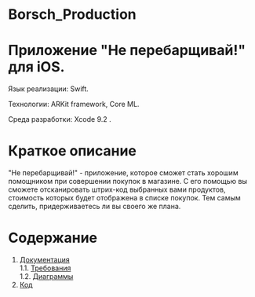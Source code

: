 # Borsch_Production
# Приложение "Не перебарщивай!" для iOS.

Язык реализации: Swift.  

Технологии:  ARKit framework, Core ML. 

Среда разработки: Xcode 9.2 .

# Краткое описание
"Не перебарщивай!" - приложение, которое сможет стать хорошим помощником при совершении покупок в магазине. С его помощью вы сможете 
отсканировать штрих-код выбранных вами продуктов, стоимость которых будет отображена в списке покупок. Тем самым сделить,
придерживаетесь ли вы своего же плана.

# Содержание
  1. [Документация](Documents)  
  1.1. [Требования](Documents/Requirements/Requirements%20Document.md)  
  1.2. [Диаграммы](Documents/Diagrams/README.md)  
  2. [Код](Code)  
